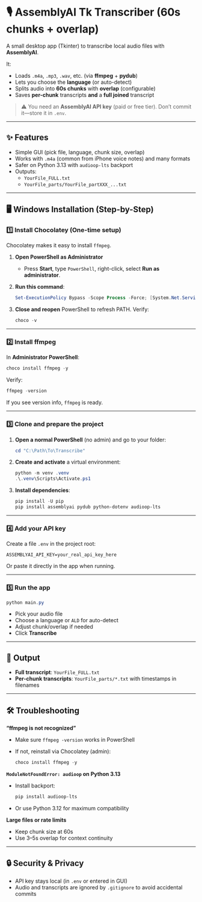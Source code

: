 # 🎙 AssemblyAI Tk Transcriber (60s chunks + overlap)

A small desktop app (Tkinter) to transcribe local audio files with **AssemblyAI**.

It:
- Loads `.m4a`, `.mp3`, `.wav`, etc. (via **ffmpeg** + **pydub**)
- Lets you choose the **language** (or auto-detect)
- Splits audio into **60s chunks** with **overlap** (configurable)
- Saves **per-chunk** transcripts **and** a **full joined** transcript

> ⚠️ You need an **AssemblyAI API key** (paid or free tier). Don’t commit it—store it in `.env`.

---

## ✨ Features
- Simple GUI (pick file, language, chunk size, overlap)
- Works with `.m4a` (common from iPhone voice notes) and many formats
- Safer on Python 3.13 with `audioop-lts` backport
- Outputs:
  - `YourFile_FULL.txt`
  - `YourFile_parts/YourFile_partXXX_...txt`

---

## 🖥 Windows Installation (Step-by-Step)

### 1️⃣ Install Chocolatey (One-time setup)
Chocolatey makes it easy to install `ffmpeg`.

1. **Open PowerShell as Administrator**  
   - Press **Start**, type `PowerShell`, right-click, select **Run as administrator**.

2. **Run this command**:
   ```powershell
   Set-ExecutionPolicy Bypass -Scope Process -Force; [System.Net.ServicePointManager]::SecurityProtocol = [System.Net.ServicePointManager]::SecurityProtocol -bor 3072; iex ((New-Object System.Net.WebClient).DownloadString('https://community.chocolatey.org/install.ps1'))

3. **Close and reopen** PowerShell to refresh PATH.
   Verify:

   ```powershell
   choco -v
   ```

---

### 2️⃣ Install ffmpeg

In **Administrator PowerShell**:

```powershell
choco install ffmpeg -y
```

Verify:

```powershell
ffmpeg -version
```

If you see version info, `ffmpeg` is ready.

---

### 3️⃣ Clone and prepare the project

1. **Open a normal PowerShell** (no admin) and go to your folder:

   ```powershell
   cd "C:\Path\To\Transcribe"
   ```

2. **Create and activate** a virtual environment:

   ```powershell
   python -m venv .venv
   .\.venv\Scripts\Activate.ps1
   ```

3. **Install dependencies**:

   ```powershell
   pip install -U pip
   pip install assemblyai pydub python-dotenv audioop-lts
   ```

---

### 4️⃣ Add your API key

Create a file `.env` in the project root:

```
ASSEMBLYAI_API_KEY=your_real_api_key_here
```

Or paste it directly in the app when running.

---

### 5️⃣ Run the app

```powershell
python main.py
```

* Pick your audio file
* Choose a language or `ALD` for auto-detect
* Adjust chunk/overlap if needed
* Click **Transcribe**

---

## 📂 Output

* **Full transcript**: `YourFile_FULL.txt`
* **Per-chunk transcripts**: `YourFile_parts/*.txt` with timestamps in filenames

---

## 🛠 Troubleshooting

**“ffmpeg is not recognized”**

* Make sure `ffmpeg -version` works in PowerShell
* If not, reinstall via Chocolatey (admin):

  ```powershell
  choco install ffmpeg -y
  ```

**`ModuleNotFoundError: audioop` on Python 3.13**

* Install backport:

  ```powershell
  pip install audioop-lts
  ```
* Or use Python 3.12 for maximum compatibility

**Large files or rate limits**

* Keep chunk size at 60s
* Use 3–5s overlap for context continuity

---

## 🔒 Security & Privacy

* API key stays local (in `.env` or entered in GUI)
* Audio and transcripts are ignored by `.gitignore` to avoid accidental commits
